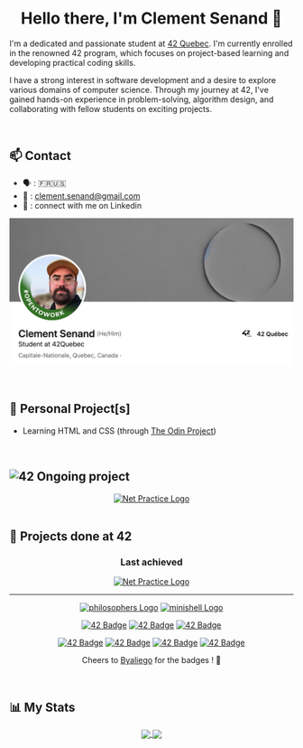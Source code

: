 <h1 align="center">Hello there, I'm Clement Senand 👋</h1>

I'm a dedicated and passionate student at [42 Quebec](https://42quebec.com/en/home/). I'm currently enrolled in the renowned 42 program, which focuses on project-based learning and developing practical coding skills.

I have a strong interest in software development and a desire to explore various domains of computer science. Through my journey at 42, I've gained hands-on experience in problem-solving, algorithm design, and collaborating with fellow students on exciting projects.

<div align=center>

<!-- [![csenand's 42 stats](https://badge42.vercel.app/api/v2/cljq4rr20001608l1r3brjcmj/stats?cursusId=21&coalitionId=243)](https://github.com/JaeSeoKim/badge42) -->
</div>

&nbsp;

## 📫 Contact
- 🗣 : 🇫🇷🇺🇸
- 📨 : clement.senand@gmail.com
- 🔗 : connect with me on Linkedin
<div align=center>

  <a href="https://www.linkedin.com/in/clement-senand/">
    <img width="600" alt="Linkedin_banner.png" src="https://github.com/Clmntsnd/clmntsnd/blob/main/assets/Linkedin_banner2.png">
  </a>
</div>

&nbsp;

## 🌱 Personal Project[s]
- Learning HTML and CSS (through [The Odin Project](https://www.theodinproject.com/))

&nbsp;

<h2>
<img src="https://img2.gratispng.com/20180420/osw/kisspng-0-school-college-42-silicon-valley-university-5ad9e24250ea87.8161795615242286743314.jpg" alt="42" width="25" height="25"/> Ongoing project
</h2>
<div align=center>
  <a href="https://github.com/Clmntsnd/Cub3D"><img alt="Net Practice Logo" src="https://github.com/Clmntsnd/42-project-badges/blob/main/badges/cub3de.png"></a>
</div>
&nbsp;

## 🎯 Projects done at 42
<div align=center>
  <h3>Last achieved</h3>
    <a href="https://github.com/Clmntsnd/Net_Practice"><img alt="Net Practice Logo" src="https://github.com/Clmntsnd/42-project-badges/blob/main/badges/netpracticee.png"></a>
  
---
  
  
  <a href="https://github.com/Clmntsnd/philo"><img alt="philosophers Logo" src="https://github.com/Clmntsnd/42-project-badges/blob/main/badges/philosopherse.png"></a>
  <a href="https://github.com/Clmntsnd/Minishell"><img alt="minishell Logo" src="https://github.com/Clmntsnd/42-project-badges/blob/main/badges/minishelle.png"></a>
  
  <a href="https://github.com/Clmntsnd/06-Pipex">![42 Badge](https://github.com/Clmntsnd/42-project-badges/blob/main/badges/pipexe.png)</a>
  <a href="https://github.com/Clmntsnd/05-Push_swap">![42 Badge](https://github.com/Clmntsnd/42-project-badges/blob/main/badges/push_swape.png)</a>
  <a href="https://github.com/Clmntsnd/04-Fractol">![42 Badge](https://github.com/Clmntsnd/42-project-badges/blob/main/badges/fract-ole.png)</a>

  <a href="https://github.com/Clmntsnd/02-Get-Next-Line">![42 Badge](https://github.com/Clmntsnd/42-project-badges/blob/main/badges/get_next_linee.png)</a>
  <a href="">![42 Badge](https://github.com/Clmntsnd/42-project-badges/blob/main/badges/born2beroote.png)</a>
  <a href="https://github.com/Clmntsnd/01-ft_printf">![42 Badge](https://github.com/Clmntsnd/42-project-badges/blob/main/badges/ft_printfe.png)</a>
  <a href="https://github.com/Clmntsnd/00-Libft">![42 Badge](https://github.com/Clmntsnd/42-project-badges/blob/main/badges/libfte.png)</a>

Cheers to [Byaliego](https://github.com/byaliego/42-project-badges) for the badges ! 🙌
</div>

&nbsp;

## 📊 My Stats
<div align=center>
  <a href="https://github.com/Clmntsnd/github-readme-stats">
    <img height=200 align="center" src="https://github-readme-stats.vercel.app/api?username=Clmntsnd&theme=onedark&show_icons=true)"/>
  </a>
  <a href="https://github.com/Clmntsnd/convoychat">
    <img height=200 align="center" src="https://github-readme-stats.vercel.app/api/top-langs?username=Clmntsnd&theme=onedark&layout=compact&langs_count=8&card_width=320&show_icons=true)"/>
  </a>
</div>
